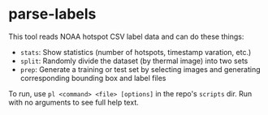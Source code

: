 # parse-labels

This tool reads NOAA hotspot CSV label data and can do these things:

* `stats`: Show statistics (number of hotspots, timestamp varation, etc.)
* `split`: Randomly divide the dataset (by thermal image) into two sets
* `prep`: Generate a training or test set by selecting images and generating corresponding bounding box and label files

To run, use `pl <command> <file> [options]` in the repo's `scripts` dir. Run with no arguments to see full help text.